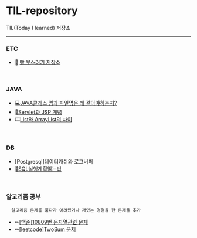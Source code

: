 # TIL-repository
TIL(Today I learned) 저장소

---
### ETC
* 🍞 [빵 부스러기 저장소](https://github.com/rlarudgkswkd/TIL-repository/blob/master/ETC/BreadComb.md)
<br>

### JAVA
* 💻[JAVA클래스 명과 파일명은 왜 같아야하는지?](https://github.com/rlarudgkswkd/TIL-repository/blob/master/JAVA/ClassNamingReason.md)
* 🎫[Servlet과 JSP 개념](https://github.com/rlarudgkswkd/TIL-repository/blob/master/JAVA/Servlet%EA%B3%BC%20JSP%EC%9D%98%20%EA%B0%9C%EB%85%90.md)
* 🎞[List와 ArrayList의 차이](https://github.com/rlarudgkswkd/TIL-repository/blob/master/JAVA/List%EC%99%80%20ArrayList%EC%9D%98%20%EC%B0%A8%EC%9D%B4.md)
<br>

### DB
* [Postgresql]데이터캐쉬와 로그버퍼
* 🚟[SQL실행계획읽는법](https://github.com/rlarudgkswkd/TIL-repository/blob/master/DB/%EC%8B%A4%ED%96%89%EA%B3%84%ED%9A%8D%20%EC%9D%BD%EB%8A%94%EB%B0%A9%EB%B2%95.md)
<br>

### 알고리즘 공부
      알고리즘 문제를 풀다가 어려웠거나 재밌는 경험을 한 문제들 추가
* ✏[[백준]10809번 문자열관련 문제](https://github.com/rlarudgkswkd/TIL-repository/blob/master/%EC%95%8C%EA%B3%A0%EB%A6%AC%EC%A6%98%20%EA%B3%B5%EB%B6%80/%EB%B0%B1%EC%A4%80/10809%EB%AC%B8%EC%A0%9C/Readme.md)
* ✏[[leetcode]TwoSum 문제](https://github.com/rlarudgkswkd/TIL-repository/blob/master/%EC%95%8C%EA%B3%A0%EB%A6%AC%EC%A6%98%20%EA%B3%B5%EB%B6%80/leetcode/TwoSum_%EA%B2%BD%ED%95%9C%ED%92%80%EC%9D%B4.md)
